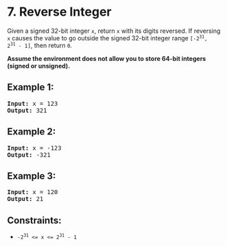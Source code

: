 # 7. Reverse Integer
Given a signed 32-bit integer `x`, return `x` with its digits reversed. If reversing `x` causes the value to go outside the signed 32-bit integer range 
<code>[-2<sup>31</sup>, 2<sup>31</sup> - 1]</code>, then return `0`.

**Assume the environment does not allow you to store 64-bit integers (signed or unsigned).**

## Example 1:
<pre>
<b>Input:</b> x = 123
<b>Output:</b> 321
</pre>

## Example 2:
<pre>
<b>Input:</b> x = -123
<b>Output:</b> -321
</pre>

## Example 3:
<pre>
<b>Input:</b> x = 120
<b>Output:</b> 21
</pre>

## Constraints:
- <code>-2<sup>31</sup> <= x <= 2<sup>31</sup> - 1</code>
